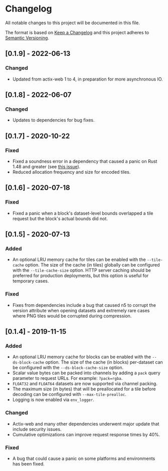 # Changelog
All notable changes to this project will be documented in this file.

The format is based on [Keep a Changelog](http://keepachangelog.com/en/1.0.0/)
and this project adheres to [Semantic Versioning](http://semver.org/spec/v2.0.0.html).


## [0.1.9] - 2022-06-13
### Changed
- Updated from actix-web 1 to 4, in preparation for more asynchronous IO.

## [0.1.8] - 2022-06-07
### Changed
- Updates to dependencies for bug fixes.

## [0.1.7] - 2020-10-22
### Fixed
- Fixed a soundness error in a dependency that caused a panic on Rust 1.48 and
  greater (see
  [this issue](https://github.com/contain-rs/linked-hash-map/pull/100)).
- Reduced allocation frequency and size for encoded tiles.

## [0.1.6] - 2020-07-18
### Fixed
- Fixed a panic when a block's dataset-level bounds overlapped a tile request
  but the block's actual bounds did not.

## [0.1.5] - 2020-07-13
### Added
- An optional LRU memory cache for tiles can be enabled with the `--tile-cache`
  option. The size of the cache (in tiles) globally can be configured with the
  `--tile-cache-size` option. HTTP server caching should be preferred for
  production deployments, but this option is useful for temporary cases.

### Fixed
- Fixes from dependencies include a bug that caused n5 to corrupt the version
  attribute when opening datasets and extremely rare cases where PNG tiles
  would be corrupted during compression.

## [0.1.4] - 2019-11-15
### Added
- An optional LRU memory cache for blocks can be enabled with the
  `--ds-block-cache` option. The size of the cache (in blocks) per-dataset can
  be configured with the `--ds-block-cache-size` option.
- Scalar value bytes can be packed into channels by adding a `pack` query
  parameter to request URLs. For example: `?pack=rgba`.
- `FLOAT32` and `FLOAT64` datasets are now supported via channel packing.
- The maximum size (in bytes) that will be preallocated for a tile before
  decoding can be configured with `--max-tile-prealloc`.
- Logging is now enabled via `env_logger`.

### Changed
- Actix-web and many other dependencies underwent major update that include
  security issues.
- Cumulative optimizations can improve request response times by 40%.

### Fixed
- A bug that could cause a panic on some platforms and environments has been
  fixed.

